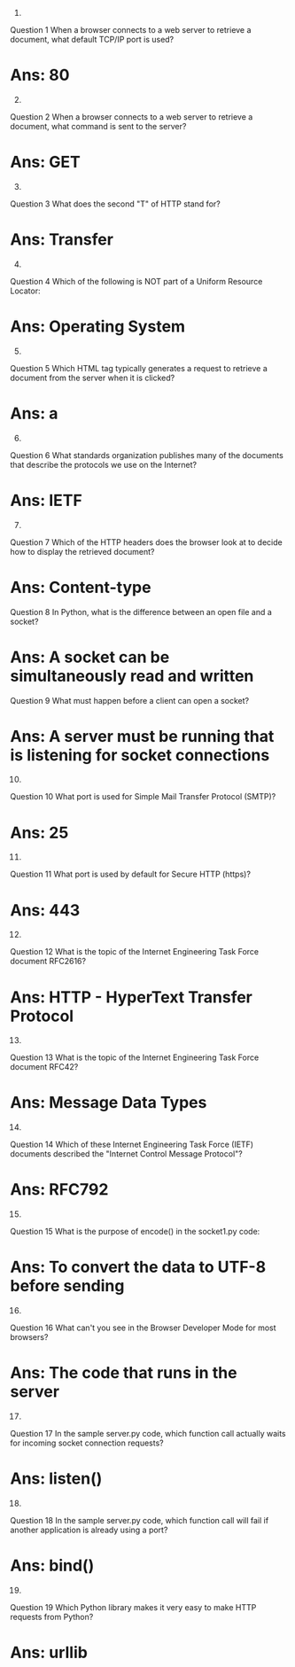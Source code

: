 1.
Question 1
When a browser connects to a web server to retrieve a document, what default TCP/IP port is used?
# Ans: 80

2.
Question 2
When a browser connects to a web server to retrieve a document, what command is sent to the server?
# Ans: GET

3.
Question 3
What does the second "T" of HTTP stand for?
# Ans: Transfer

4.
Question 4
Which of the following is NOT part of a Uniform Resource Locator:
# Ans: Operating System

5.
Question 5
Which HTML tag typically generates a request to retrieve a document from the server when it is clicked?
# Ans: a

6.
Question 6
What standards organization publishes many of the documents that describe the protocols we use on the Internet?
# Ans: IETF

7.
Question 7
Which of the HTTP headers does the browser look at to decide how to display the retrieved document?
# Ans: Content-type

Question 8
In Python, what is the difference between an open file and a socket?
# Ans: A socket can be simultaneously read and written

Question 9
What must happen before a client can open a socket?
# Ans: A server must be running that is listening for socket connections

10.
Question 10
What port is used for Simple Mail Transfer Protocol (SMTP)?
# Ans: 25

11.
Question 11
What port is used by default for Secure HTTP (https)?
# Ans: 443

12.
Question 12
What is the topic of the Internet Engineering Task Force document RFC2616?
# Ans: HTTP - HyperText Transfer Protocol

13.
Question 13
What is the topic of the Internet Engineering Task Force document RFC42?
# Ans: Message Data Types

14.
Question 14
Which of these Internet Engineering Task Force (IETF) documents described the "Internet Control Message Protocol"?
# Ans: RFC792

15.
Question 15
What is the purpose of encode() in the socket1.py code:
# Ans: To convert the data to UTF-8 before sending

16.
Question 16
What can't you see in the Browser Developer Mode for most browsers?
# Ans: The code that runs in the server

17.
Question 17
In the sample server.py code, which function call actually waits for incoming socket connection requests?
# Ans: listen()

18.
Question 18
In the sample server.py code, which function call will fail if another application is already using a port?
# Ans: bind()

19.
Question 19
Which Python library makes it very easy to make HTTP requests from Python?
# Ans: urllib



